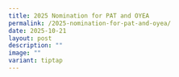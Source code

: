 ```yaml
---
title: 2025 Nomination for PAT and OYEA
permalink: /2025-nomination-for-pat-and-oyea/
date: 2025-10-21
layout: post
description: ""
image: ""
variant: tiptap
---
```

